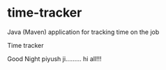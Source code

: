 # time-tracker
Java (Maven) application for tracking time on the job

Time tracker

Good Night piyush ji.........
hi all!!!
